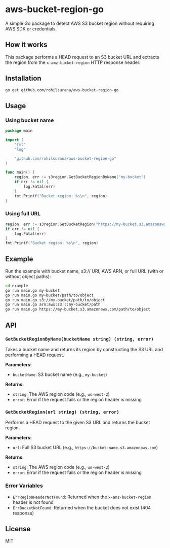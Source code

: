 # aws-bucket-region-go

A simple Go package to detect AWS S3 bucket region without requiring AWS SDK or credentials.

## How it works

This package performs a HEAD request to an S3 bucket URL and extracts the region from the `x-amz-bucket-region` HTTP response header.

## Installation

```bash
go get github.com/rohilsurana/aws-bucket-region-go
```

## Usage

### Using bucket name

```go
package main

import (
    "fmt"
    "log"

    "github.com/rohilsurana/aws-bucket-region-go"
)

func main() {
    region, err := s3region.GetBucketRegionByName("my-bucket")
    if err != nil {
        log.Fatal(err)
    }
    fmt.Printf("Bucket region: %s\n", region)
}
```

### Using full URL

```go
region, err := s3region.GetBucketRegion("https://my-bucket.s3.amazonaws.com")
if err != nil {
    log.Fatal(err)
}
fmt.Printf("Bucket region: %s\n", region)
```

## Example

Run the example with bucket name, s3:// URI, AWS ARN, or full URL (with or without object paths):

```bash
cd example
go run main.go my-bucket
go run main.go my-bucket/path/to/object
go run main.go s3://my-bucket/path/to/object
go run main.go arn:aws:s3:::my-bucket/path
go run main.go https://my-bucket.s3.amazonaws.com/path/to/object
```

## API

### `GetBucketRegionByName(bucketName string) (string, error)`

Takes a bucket name and returns its region by constructing the S3 URL and performing a HEAD request.

**Parameters:**
- `bucketName`: S3 bucket name (e.g., `my-bucket`)

**Returns:**
- `string`: The AWS region code (e.g., `us-west-2`)
- `error`: Error if the request fails or the region header is missing

### `GetBucketRegion(url string) (string, error)`

Performs a HEAD request to the given S3 URL and returns the bucket region.

**Parameters:**
- `url`: Full S3 bucket URL (e.g., `https://bucket-name.s3.amazonaws.com`)

**Returns:**
- `string`: The AWS region code (e.g., `us-west-2`)
- `error`: Error if the request fails or the region header is missing

### Error Variables

- `ErrRegionHeaderNotFound`: Returned when the `x-amz-bucket-region` header is not found
- `ErrBucketNotFound`: Returned when the bucket does not exist (404 response)

## License

MIT
